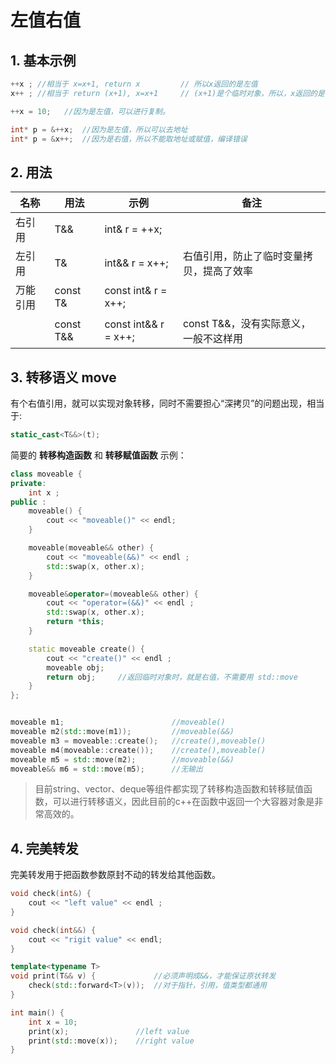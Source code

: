 # 左值右值

## 1. 基本示例

```c++
++x ; //相当于 x=x+1, return x			// 所以x返回的是左值
x++ ; //相当于 return (x+1), x=x+1		// (x+1)是个临时对象，所以，x返回的是个右值

++x = 10;	//因为是左值，可以进行复制。

int* p = &++x;	//因为是左值，所以可以去地址
int* p = &x++;	//因为是右值，所以不能取地址或赋值，编译错误
```

## 2. 用法

| 名称     | 用法      | 示例                 | 备注                                     |
| -------- | --------- | -------------------- | ---------------------------------------- |
| 右引用   | T&&       | int& r = ++x;        |                                          |
| 左引用   | T&        | int&& r = x++;       | 右值引用，防止了临时变量拷贝，提高了效率 |
| 万能引用 | const T&  | const int& r = x++;  |                                          |
|          | const T&& | const int&& r = x++; | const T&&，没有实际意义，一般不这样用    |

## 3. 转移语义 move

有个右值引用，就可以实现对象转移，同时不需要担心“深拷贝”的问题出现，相当于:

```c++
static_cast<T&&>(t);
```

简要的 **转移构造函数** 和 **转移赋值函数** 示例：

```c++
class moveable {
private:
    int x ;
public :
    moveable() {
        cout << "moveable()" << endl;
    }

    moveable(moveable&& other) {
        cout << "moveable(&&)" << endl ;
        std::swap(x, other.x);
    }

    moveable&operator=(moveable&& other) {
        cout << "operator=(&&)" << endl ;
        std::swap(x, other.x);
        return *this;
    }

    static moveable create() {
        cout << "create()" << endl ;
        moveable obj;
        return obj;		//返回临时对象时，就是右值，不需要用 std::move
    }
};


moveable m1;						//moveable()
moveable m2(std::move(m1));			//moveable(&&)
moveable m3 = moveable::create();	//create(),moveable()
moveable m4(moveable::create());	//create(),moveable()
moveable m5 = std::move(m2);		//moveable(&&)
moveable&& m6 = std::move(m5);		//无输出
```

> 目前string、vector、deque等组件都实现了转移构造函数和转移赋值函数，可以进行转移语义，因此目前的c++在函数中返回一个大容器对象是非常高效的。

## 4. 完美转发

完美转发用于把函数参数原封不动的转发给其他函数。

```c++
void check(int&) {
    cout << "left value" << endl ;
}

void check(int&&) {
    cout << "rigit value" << endl;
}

template<typename T>
void print(T&& v) {             //必须声明成&&，才能保证原状转发
    check(std::forward<T>(v));  //对于指针，引用，值类型都通用
}

int main() {
    int x = 10;
    print(x);               //left value
    print(std::move(x));    //right value
}
```

